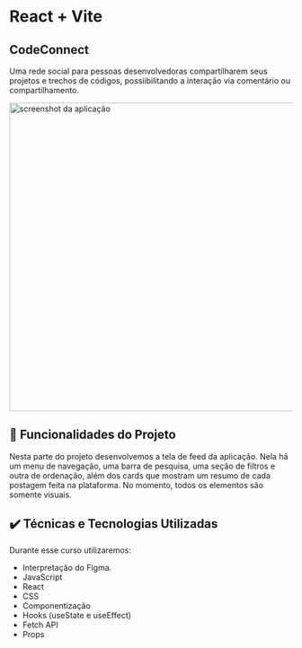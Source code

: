 # React + Vite


## CodeConnect
Uma rede social para pessoas desenvolvedoras compartilharem seus projetos e trechos de códigos, possiibilitando a interação via comentário ou compartilhamento.

<img src='https://imgur.com/XT1O3BZ.png' alt='screenshot da aplicação' width='550px'/>

## 🔨 Funcionalidades do Projeto
Nesta parte do projeto desenvolvemos a tela de feed da aplicação. Nela há um menu de navegação, uma barra de pesquisa, uma seção de filtros e outra de ordenação, além dos cards que mostram um resumo de cada postagem feita na plataforma. No momento, todos os elementos são somente visuais.

## ✔️ Técnicas e Tecnologias Utilizadas
Durante esse curso utilizaremos:
* Interpretação do Figma.
* JavaScript
* React
* CSS
* Componentização
* Hooks (useState e useEffect)
* Fetch API
* Props
